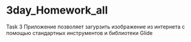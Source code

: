 # 3day_Homework_all

Task 3
Приложение позволяет загурзить изображение из интернета с помощью стандартных инструментов и библиотеки Glide
